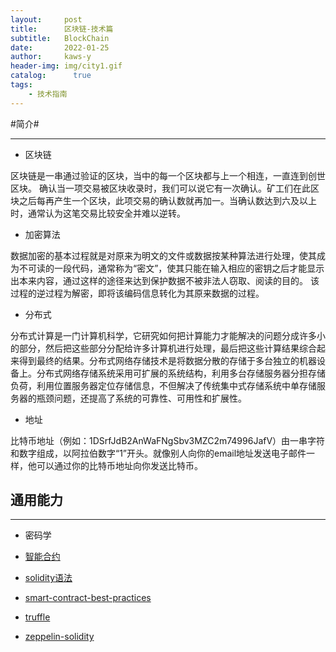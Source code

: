 ```yaml
---
layout:     post
title:      区块链-技术篇
subtitle:   BlockChain
date:       2022-01-25
author:     kaws-y
header-img: img/city1.gif
catalog: 	  true
tags:
    - 技术指南
---
```


#简介#
***
* 区块链

区块链是一串通过验证的区块，当中的每一个区块都与上一个相连，一直连到创世区块。 确认当一项交易被区块收录时，我们可以说它有一次确认。矿工们在此区块之后每再产生一个区块，此项交易的确认数就再加一。当确认数达到六及以上时，通常认为这笔交易比较安全并难以逆转。

* 加密算法

数据加密的基本过程就是对原来为明文的文件或数据按某种算法进行处理，使其成为不可读的一段代码，通常称为“密文”，使其只能在输入相应的密钥之后才能显示出本来内容，通过这样的途径来达到保护数据不被非法人窃取、阅读的目的。 该过程的逆过程为解密，即将该编码信息转化为其原来数据的过程。

* 分布式

分布式计算是一门计算机科学，它研究如何把计算能力才能解决的问题分成许多小的部分，然后把这些部分分配给许多计算机进行处理，最后把这些计算结果综合起来得到最终的结果。分布式网络存储技术是将数据分散的存储于多台独立的机器设备上。分布式网络存储系统采用可扩展的系统结构，利用多台存储服务器分担存储负荷，利用位置服务器定位存储信息，不但解决了传统集中式存储系统中单存储服务器的瓶颈问题，还提高了系统的可靠性、可用性和扩展性。

* 地址

比特币地址（例如：1DSrfJdB2AnWaFNgSbv3MZC2m74996JafV）由一串字符和数字组成，以阿拉伯数字“1”开头。就像别人向你的email地址发送电子邮件一样，他可以通过你的比特币地址向你发送比特币。

## 通用能力 ##
***
* 密码学
* [智能合约](https://juejin.cn/post/6844903566675542030)
   
* [solidity语法](https://docs.soliditylang.org/en/v0.4.20/)
* [smart-contract-best-practices](https://github.com/ConsenSys/smart-contract-best-practices)
* [truffle](https://github.com/trufflesuite/truffle)
* [zeppelin-solidity](https://github.com/OpenZeppelin/openzeppelin-contracts)



